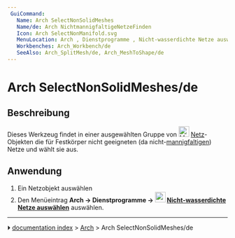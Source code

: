 ```yaml
---
 GuiCommand:
   Name: Arch SelectNonSolidMeshes
   Name/de: Arch NichtmannigfaltigeNetzeFinden
   Icon: Arch SelectNonManifold.svg
   MenuLocation: Arch , Dienstprogramme , Nicht-wasserdichte Netze auswählen
   Workbenches: Arch_Workbench/de
   SeeAlso: Arch_SplitMesh/de, Arch_MeshToShape/de
---
```


# Arch SelectNonSolidMeshes/de



## Beschreibung

Dieses Werkzeug findet in einer ausgewählten Gruppe von <img alt="Mesh Workbench/de" src=images/Workbench_Mesh.svg  style="width:24px;"> [Netz](Mesh_Workbench/de.md)-Objekten die für Festkörper nicht geeigneten (da nicht-[mannigfaltigen](https://de.wikipedia.org/wiki/Mannigfaltigkeit)) Netze und wählt sie aus.



## Anwendung

1.  Ein Netzobjekt auswählen
2.  Den Menüeintrag **Arch → Dienstprogramme → <img src="images/Arch_SelectNonManifold.svg" width=24px> [Nicht-wasserdichte Netze auswählen](Arch_SelectNonSolidMeshes/de.md)** auswählen.



---
⏵ [documentation index](../README.md) > [Arch](Arch_Workbench.md) > Arch SelectNonSolidMeshes/de
